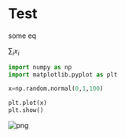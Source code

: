 # Test

some eq

$\sum_i x_i$



```python
import numpy as np
import matplotlib.pyplot as plt
```


```python
x=np.random.normal(0,1,100)
```


```python
plt.plot(x)
plt.show()
```


    
![png](output_3_0.png)
    



```python

```
